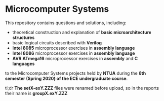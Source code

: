 # Microcomputer Systems

This repository contains questions and solutions, including:

  - theoretical construction and explanation of **basic microarchitecture structures**
  - basic logical circuits described with **Verilog** 
  - **Intel 8085** microprocessor exercises in **assembly language** 
  - **Intel 8086** microprocessor exercises in **assembly language**
  - **AVR ATmega16** microprocessor exercises in **assembly** and **C languages**

to the Microcomputer Systems projects held by **NTUA** during the **6th semester (Spring 2020) of the ECE undergraduate course**.

tl;dr **The setX-exY.ZZZ** files were renamed before upload, so in the reports their name is **groupX.exY.ZZZ**
